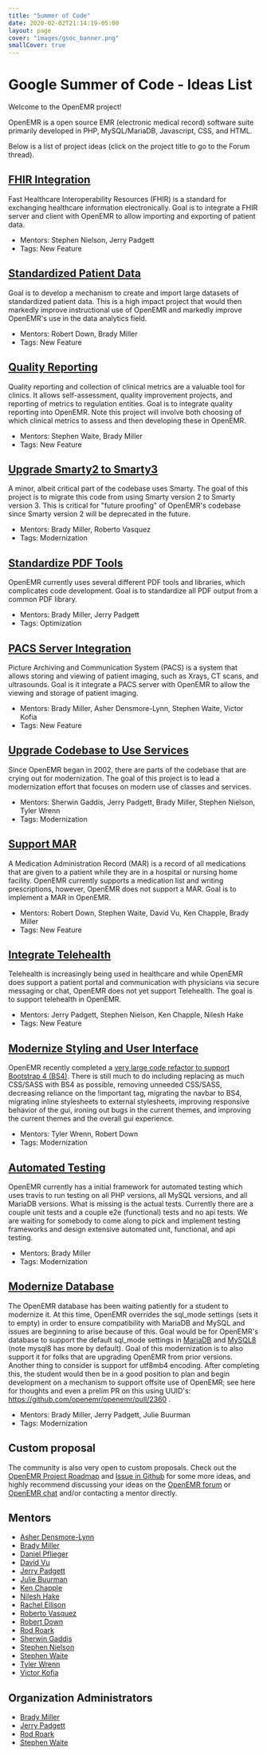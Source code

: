```yaml
---
title: "Summer of Code"
date: 2020-02-02T21:14:19-05:00
layout: page
cover: "images/gsoc_banner.png"
smallCover: true
---
```


# Google Summer of Code - Ideas List

Welcome to the OpenEMR project!

OpenEMR is a open source EMR (electronic medical record) software suite primarily developed in PHP, MySQL/MariaDB, Javascript, CSS, and HTML.

Below is a list of project ideas (click on the project title to go to the Forum thread).

## [FHIR Integration](https://community.open-emr.org/t/project-fhir-integration/13701)

Fast Healthcare Interoperability Resources (FHIR) is a standard for exchanging healthcare information electronically. Goal is to integrate a FHIR server and client with OpenEMR to allow importing and exporting of patient data.

* Mentors: Stephen Nielson, Jerry Padgett
* Tags: New Feature


## [Standardized Patient Data](https://community.open-emr.org/t/project-standardized-patient-data/13702)

Goal is to develop a mechanism to create and import large datasets of standardized patient data. This is a high impact project that would then markedly improve instructional use of OpenEMR and markedly improve OpenEMR's use in the data analytics field.

* Mentors: Robert Down, Brady Miller
* Tags: New Feature 


## [Quality Reporting](https://community.open-emr.org/t/project-quality-reporting/13703)

Quality reporting and collection of clinical metrics are a valuable tool for clinics. It allows self-assessment, quality improvement projects, and reporting of metrics to regulation entities. Goal is to integrate quality reporting into OpenEMR. Note this project will involve both choosing of which clinical metrics to assess and then developing these in OpenEMR.

* Mentors: Stephen Waite, Brady Miller
* Tags: New Feature


## [Upgrade Smarty2 to Smarty3](https://community.open-emr.org/t/project-upgrade-smarty2-to-smarty3/13704)

A minor, albeit critical part of the codebase uses Smarty. The goal of this project is to migrate this code from using Smarty version 2 to Smarty version 3. This is critical for "future proofing" of OpenEMR's codebase since Smarty version 2 will be deprecated in the future.

* Mentors: Brady Miller, Roberto Vasquez
* Tags: Modernization 


## [Standardize PDF Tools](https://community.open-emr.org/t/project-standardize-pdf-tools/13705)

OpenEMR currently uses several different PDF tools and libraries, which complicates code development. Goal is to standardize all PDF output from a common PDF library.

* Mentors: Brady Miller, Jerry Padgett
* Tags: Optimization 


## [PACS Server Integration](https://community.open-emr.org/t/project-pacs-server-integration/13706)

Picture Archiving and Communication System (PACS) is a system that allows storing and viewing of patient imaging, such as Xrays, CT scans, and ultrasounds. Goal is it integrate a PACS server with OpenEMR to allow the viewing and storage of patient imaging.

* Mentors: Brady Miller, Asher Densmore-Lynn, Stephen Waite, Victor Kofia
* Tags: New Feature 


## [Upgrade Codebase to Use Services](https://community.open-emr.org/t/project-upgrade-codebase-to-use-services/13707)

Since OpenEMR began in 2002, there are parts of the codebase that are crying out for modernization. The goal of this project is to lead a modernization effort that focuses on modern use of classes and services.

* Mentors: Sherwin Gaddis, Jerry Padgett, Brady Miller, Stephen Nielson, Tyler Wrenn
* Tags: Modernization 


## [Support MAR](https://community.open-emr.org/t/project-support-mar/13708)

A Medication Administration Record (MAR) is a record of all medications that are given to a patient while they are in a hospital or nursing home facility. OpenEMR currently supports a medication list and writing prescriptions, however, OpenEMR does not support a MAR. Goal is to implement a MAR in OpenEMR.

* Mentors: Robert Down, Stephen Waite, David Vu, Ken Chapple, Brady Miller
* Tags: New Feature 


## [Integrate Telehealth](https://community.open-emr.org/t/project-integrate-telehealth/13709)

Telehealth is increasingly being used in healthcare and while OpenEMR does support a patient portal and communication with physicians via secure messaging or chat, OpenEMR does not yet support Telehealth. The goal is to support telehealth in OpenEMR.

* Mentors: Jerry Padgett, Stephen Nielson, Ken Chapple, Nilesh Hake
* Tags: New Feature 


## [Modernize Styling and User Interface](https://community.open-emr.org/t/project-modernize-styling-and-user-interface/13777)

OpenEMR recently completed a [very large code refactor to support Bootstrap 4 (BS4)](https://github.com/openemr/openemr/pull/2832). There is still much to do including replacing as much CSS/SASS with BS4 as possible, removing unneeded CSS/SASS, decreasing reliance on the !important tag, migrating the navbar to BS4, migrating inline stylesheets to external stylesheets, improving responsive behavior of the gui, ironing out bugs in the current themes, and improving the current themes and the overall gui experience.

* Mentors: Tyler Wrenn, Robert Down
* Tags: Modernization


## [Automated Testing](https://community.open-emr.org/t/project-automated-testing/13778)

OpenEMR currently has a initial framework for automated testing which uses travis to run testing on all PHP versions, all MySQL versions, and all MariaDB versions. What is missing is the actual tests. Currently there are a couple unit tests and a couple e2e (functional) tests and no api tests. We are waiting for somebody to come along to pick and implement testing frameworks and design extensive automated unit, functional, and api testing.

* Mentors: Brady Miller
* Tags: Modernization


## [Modernize Database](https://community.open-emr.org/t/project-modernize-database/13829)

The OpenEMR database has been waiting patiently for a student to modernize it. At this time, OpenEMR overrides the sql_mode settings (sets it to empty) in order to ensure compatibility with MariaDB and MySQL and issues are beginning to arise because of this. Goal would be for OpenEMR's database to support the default sql_mode settings in [MariaDB](https://mariadb.com/kb/en/sql-mode/) and [MySQL8](https://dev.mysql.com/doc/refman/8.0/en/sql-mode.html) (note mysql8 has more by default). Goal of this modernization is to also support it for folks that are upgrading OpenEMR from prior versions. Another thing to consider is support for utf8mb4 encoding. After completing this, the student would then be in a good position to plan and begin development on a mechanism to support offsite use of OpenEMR; see here for thoughts and even a prelim PR on this using UUID's: https://github.com/openemr/openemr/pull/2360 .

* Mentors: Brady Miller, Jerry Padgett, Julie Buurman
* Tags: Modernization


## Custom proposal

The community is also very open to custom proposals. Check out the [OpenEMR Project Roadmap](https://www.open-emr.org/wiki/index.php/Roadmaps#OpenEMR_Project_Roadmap) and [Issue in Github](https://github.com/openemr/openemr/issues) for some more ideas, and highly recommend discussing your ideas on the [OpenEMR forum](https://community.open-emr.org/) or [OpenEMR chat](https://www.open-emr.org/chat) and/or contacting a mentor directly. 


## Mentors

* [Asher Densmore-Lynn](https://github.com/jesdynf) 
* [Brady Miller](https://github.com/bradymiller)
* [Daniel Pflieger](https://github.com/growlingflea)
* [David Vu](https://community.open-emr.org/u/david.vu)
* [Jerry Padgett](https://github.com/sjpadgett)
* [Julie Buurman](https://github.com/boxlady)
* [Ken Chapple](https://github.com/kchapple)
* [Nilesh Hake](https://community.open-emr.org/u/nilesh_hake)
* [Rachel Ellison](https://community.open-emr.org/u/rachel_ellison)
* [Roberto Vasquez](https://github.com/robertogagliotta) 
* [Robert Down](https://github.com/robertdown) 
* [Rod Roark](https://github.com/sunsetsystems)
* [Sherwin Gaddis](https://github.com/juggernautsei)
* [Stephen Nielson](https://github.com/adunsulag)
* [Stephen Waite](https://github.com/stephenwaite)
* [Tyler Wrenn](https://github.com/tywrenn)
* [Victor Kofia](https://github.com/kofiav)

## Organization Administrators

* [Brady Miller](https://github.com/bradymiller)
* [Jerry Padgett](https://github.com/sjpadgett)
* [Rod Roark](https://github.com/sunsetsystems)
* [Stephen Waite](https://github.com/stephenwaite)
